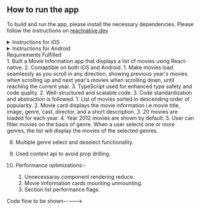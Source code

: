 ## How to run the app
To build and run the app, please install the necessary dependencies. Please follow the instructions on [reactnative.dev](https://reactnative.dev/docs/next/environment-setup)

<details>

<summary>Instructions for iOS</summary>

1. `git clone git@github.com:muskan27797/MovieApp.git`
2. `cd MovieApp` 
3. `npm install`
4. `cd ios && pod-install` 
5. `cd ..`
6. `npm run ios`

</details>

<details>

<summary>Instructions for Android</summary>

1. `git clone git@github.com:muskan27797/MovieApp.git`
2. `cd MovieApp` 
3. `npm install`
4. `npm run android`
</details>

<summary>Requirements Fulfilled</summary>
1. Built a Movie Information app that displays a list of movies using React-native.
2. Comaptible on both iOS and Android.
1. Make movies load seamlessly as you scroll in any direction, showing previous year's movies when scrolling up and next year's movies when scrolling down, until reaching the current year.
3. TypeScript used for enhanced type safety and code quality.
2. Well-structured and scalable code.
3. Code standardization and abstraction is followed.
1. List of movies sorted in descending order of popularity.
2. Movie card displays the movie information i.e  movie title, image, genre, cast, director, and a short description.
3. 20 movies are loaded for each year.
4. Year 2012 movies are shown by default.
5. User can filter movies on the basis of genre. When a user selects one or more genres, the list will display the movies of the selected genres.

8. Multiple genre select and deselect functionality.

6. Used context api to avoid prop drilling.
7. Performance optimizations:-
    1. Unnecessaray component rendering reduce.
    2. Movie imformation cards mounting unmounting.
    3. Section list performance flags.



Code flow to be shown-----> 





